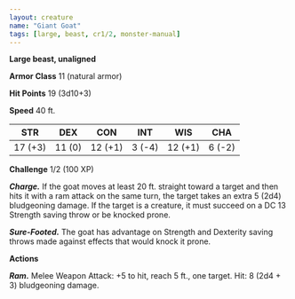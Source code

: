 ```yaml
---
layout: creature
name: "Giant Goat"
tags: [large, beast, cr1/2, monster-manual]
---
```


**Large beast, unaligned**

**Armor Class** 11 (natural armor)

**Hit Points** 19 (3d10+3)

**Speed** 40 ft.

|   STR   |   DEX   |   CON   |   INT   |   WIS   |   CHA   |
|:-----:|:-----:|:-----:|:-----:|:-----:|:-----:|
| 17 (+3) | 11 (0) | 12 (+1) | 3 (-4) | 12 (+1) | 6 (-2) |

**Challenge** 1/2 (100 XP)

***Charge.*** If the goat moves at least 20 ft. straight toward a target and then hits it with a ram attack on the same turn, the target takes an extra 5 (2d4) bludgeoning damage. If the target is a creature, it must succeed on a DC 13 Strength saving throw or be knocked prone.

***Sure-Footed.*** The goat has advantage on Strength and Dexterity saving throws made against effects that would knock it prone.

**Actions**

***Ram.*** Melee Weapon Attack: +5 to hit, reach 5 ft., one target. Hit: 8 (2d4 + 3) bludgeoning damage.

